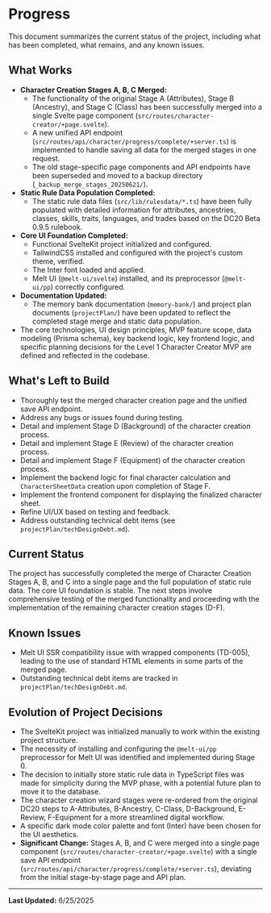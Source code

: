 # Progress

This document summarizes the current status of the project, including what has been completed, what remains, and any known issues.

## What Works

- **Character Creation Stages A, B, C Merged:**
    - The functionality of the original Stage A (Attributes), Stage B (Ancestry), and Stage C (Class) has been successfully merged into a single Svelte page component (`src/routes/character-creator/+page.svelte`).
    - A new unified API endpoint (`src/routes/api/character/progress/complete/+server.ts`) is implemented to handle saving all data for the merged stages in one request.
    - The old stage-specific page components and API endpoints have been superseded and moved to a backup directory (`_backup_merge_stages_20250621/`).
- **Static Rule Data Population Completed:**
    - The static rule data files (`src/lib/rulesdata/*.ts`) have been fully populated with detailed information for attributes, ancestries, classes, skills, traits, languages, and trades based on the DC20 Beta 0.9.5 rulebook.
- **Core UI Foundation Completed:**
    - Functional SvelteKit project initialized and configured.
    - TailwindCSS installed and configured with the project's custom theme, verified.
    - The Inter font loaded and applied.
    - Melt UI (`@melt-ui/svelte`) installed, and its preprocessor (`@melt-ui/pp`) correctly configured.
- **Documentation Updated:**
    - The memory bank documentation (`memory-bank/`) and project plan documents (`projectPlan/`) have been updated to reflect the completed stage merge and static data population.
- The core technologies, UI design principles, MVP feature scope, data modeling (Prisma schema), key backend logic, key frontend logic, and specific planning decisions for the Level 1 Character Creator MVP are defined and reflected in the codebase.

## What's Left to Build

- Thoroughly test the merged character creation page and the unified save API endpoint.
- Address any bugs or issues found during testing.
- Detail and implement Stage D (Background) of the character creation process.
- Detail and implement Stage E (Review) of the character creation process.
- Detail and implement Stage F (Equipment) of the character creation process.
- Implement the backend logic for final character calculation and `CharacterSheetData` creation upon completion of Stage F.
- Implement the frontend component for displaying the finalized character sheet.
- Refine UI/UX based on testing and feedback.
- Address outstanding technical debt items (see `projectPlan/techDesignDebt.md`).

## Current Status

The project has successfully completed the merge of Character Creation Stages A, B, and C into a single page and the full population of static rule data. The core UI foundation is stable. The next steps involve comprehensive testing of the merged functionality and proceeding with the implementation of the remaining character creation stages (D-F).

## Known Issues

- Melt UI SSR compatibility issue with wrapped components (TD-005), leading to the use of standard HTML elements in some parts of the merged page.
- Outstanding technical debt items are tracked in `projectPlan/techDesignDebt.md`.

## Evolution of Project Decisions

- The SvelteKit project was initialized manually to work within the existing project structure.
- The necessity of installing and configuring the `@melt-ui/pp` preprocessor for Melt UI was identified and implemented during Stage 0.
- The decision to initially store static rule data in TypeScript files was made for simplicity during the MVP phase, with a potential future plan to move it to the database.
- The character creation wizard stages were re-ordered from the original DC20 steps to A-Attributes, B-Ancestry, C-Class, D-Background, E-Review, F-Equipment for a more streamlined digital workflow.
- A specific dark mode color palette and font (Inter) have been chosen for the UI aesthetics.
- **Significant Change:** Stages A, B, and C were merged into a single page component (`src/routes/character-creator/+page.svelte`) with a single save API endpoint (`src/routes/api/character/progress/complete/+server.ts`), deviating from the initial stage-by-stage page and API plan.

---
**Last Updated:** 6/25/2025
